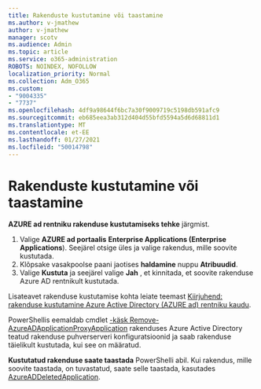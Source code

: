 ```yaml
---
title: Rakenduste kustutamine või taastamine
ms.author: v-jmathew
author: v-jmathew
manager: scotv
ms.audience: Admin
ms.topic: article
ms.service: o365-administration
ROBOTS: NOINDEX, NOFOLLOW
localization_priority: Normal
ms.collection: Adm_O365
ms.custom:
- "9004335"
- "7737"
ms.openlocfilehash: 4df9a98644f6bc7a30f9009719c5198db591afc9
ms.sourcegitcommit: eb685eea3ab312d404d55bfd5594a5d6d68811d1
ms.translationtype: MT
ms.contentlocale: et-EE
ms.lasthandoff: 01/27/2021
ms.locfileid: "50014798"
---
```

# <a name="delete-or-restore-applications"></a>Rakenduste kustutamine või taastamine

**AZURE ad rentniku rakenduse kustutamiseks tehke** järgmist.

1. Valige **AZURE ad portaalis** **Enterprise Applications (Enterprise Applications**). Seejärel otsige üles ja valige rakendus, mille soovite kustutada.
2. Klõpsake vasakpoolse paani jaotises **haldamine** nuppu **Atribuudid**.
3. Valige **Kustuta** ja seejärel valige **Jah** , et kinnitada, et soovite rakenduse Azure AD rentnikult kustutada.

Lisateavet rakenduse kustutamise kohta leiate teemast [Kiirjuhend: rakenduse kustutamine Azure Active Directory (AZURE ad) rentniku kaudu](https://docs.microsoft.com/azure/active-directory/manage-apps/delete-application-portal#delete-an-application-from-your-azure-ad-tenant).

PowerShellis eemaldab cmdlet [-käsk Remove-AzureADApplicationProxyApplication](https://docs.microsoft.com/powershell/module/azuread/remove-azureadapplicationproxyapplication) rakenduses Azure Active Directory teatud rakenduse puhverserveri konfiguratsioonid ja saab rakenduse täielikult kustutada, kui see on määratud.

**Kustutatud rakenduse saate taastada** PowerShelli abil. Kui rakendus, mille soovite taastada, on tuvastatud, saate selle taastada, kasutades [AzureADDeletedApplication](https://docs.microsoft.com/powershell/module/azuread/restore-azureaddeletedapplication).
